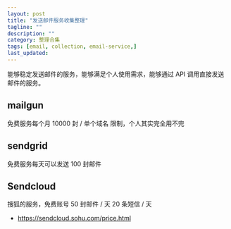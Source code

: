 ```yaml
---
layout: post
title: "发送邮件服务收集整理"
tagline: ""
description: ""
category: 整理合集
tags: [email, collection, email-service,]
last_updated:
---
```


能够稳定发送邮件的服务，能够满足个人使用需求，能够通过 API 调用直接发送邮件的服务。

## mailgun

免费服务每个月 10000 封 / 单个域名 限制，个人其实完全用不完

## sendgrid

免费服务每天可以发送 100 封邮件

## Sendcloud
搜狐的服务，免费账号 50 封邮件 / 天 20 条短信 / 天

- https://sendcloud.sohu.com/price.html

